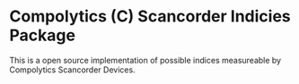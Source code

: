 # Compolytics (C) Scancorder Indicies Package

This is a open source implementation of possible indices measureable by Compolytics Scancorder Devices.